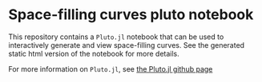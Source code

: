 # Space-filling curves pluto notebook

This repository contains a `Pluto.jl` notebook that can be used to interactively generate and view space-filling curves. See the generated static html version of the notebook for more details.

For more information on `Pluto.jl`, see [the Pluto.jl github page](https://github.com/fonsp/Pluto.jl)